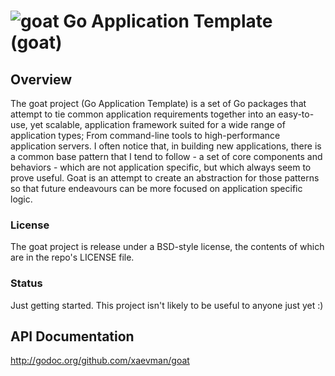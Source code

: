
# ![goat](https://s3-us-west-2.amazonaws.com/xaevman-git/goat_icon.png) Go Application Template (goat)

## Overview
The goat project (Go Application Template) is a set of Go packages that attempt to tie common application requirements together into an easy-to-use, yet scalable, application framework suited for a wide range of application types; From command-line tools to high-performance application servers. I often notice that, in building new applications, there is a common base pattern that I tend to follow - a set of core components and behaviors - which are not application specific, but which always seem to prove useful. Goat is an attempt to create an abstraction for those patterns so that future endeavours can be more focused on application specific logic.

### License
The goat project is release under a BSD-style license, the contents of which are in the repo's LICENSE file.

### Status
Just getting started. This project isn't likely to be useful to anyone just yet :)

## API Documentation
http://godoc.org/github.com/xaevman/goat
